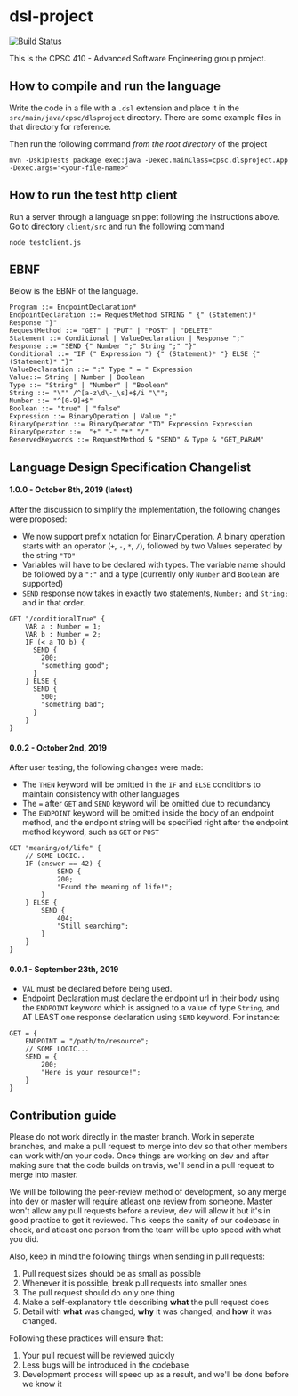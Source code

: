 # dsl-project

[![Build Status](https://travis-ci.org/CPSC-410-Future-Gadget-Laboratory/dsl-project.svg?branch=master)](https://travis-ci.org/CPSC-410-Future-Gadget-Laboratory/dsl-project)

This is the CPSC 410 - Advanced Software Engineering group project.

## How to compile and run the language

Write the code in a file with a `.dsl` extension and place it in the `src/main/java/cpsc/dlsproject` directory.
There are some example files in that directory for reference. 

Then run the following command *from the root directory* of the project

```shell script
mvn -DskipTests package exec:java -Dexec.mainClass=cpsc.dlsproject.App -Dexec.args="<your-file-name>"
```

## How to run the test http client

Run a server through a language snippet following the instructions above. 
Go to directory `client/src` and run the following command

```shellscript
node testclient.js
```

## EBNF
Below is the EBNF of the language.
```
Program ::= EndpointDeclaration*
EndpointDeclaration ::= RequestMethod STRING " {" (Statement)* Response "}"
RequestMethod ::= "GET" | "PUT" | "POST" | "DELETE"
Statement ::= Conditional | ValueDeclaration | Response ";"
Response ::= "SEND {" Number ";" String ";" "}"
Conditional ::= "IF (" Expression ") {" (Statement)* "} ELSE {" (Statement)* "}"
ValueDeclaration ::= ":" Type " = " Expression
Value::= String | Number | Boolean
Type ::= "String" | "Number" | "Boolean"
String ::= "\"" /^[a-z\d\-_\s]+$/i "\"";
Number ::= "^[0-9]+$"
Boolean ::= "true" | "false"
Expression ::= BinaryOperation | Value ";"
BinaryOperation ::= BinaryOperator "TO" Expression Expression
BinaryOperator ::=  "+" "-" "*" "/"
ReservedKeywords ::= RequestMethod & "SEND" & Type & "GET_PARAM"
```

## Language Design Specification Changelist

#### 1.0.0 - October 8th, 2019 (latest)
After the discussion to simplify the implementation, the following changes were proposed:
- We now support prefix notation for BinaryOperation. A binary operation starts with an operator (`+`, `-`, `*`, `/`), followed by two Values seperated by the string `"TO"`
- Variables will have to be declared with types. The variable name should be followed by a `":"` and a type (currently only `Number` and `Boolean` are supported)
- `SEND` response now takes in exactly two statements, `Number;` and `String;` and in that order.
```
GET "/conditionalTrue" {
    VAR a : Number = 1;
    VAR b : Number = 2;
    IF (< a TO b) {
      SEND {
        200;
        "something good";
      }
    } ELSE {
      SEND {
        500;
        "something bad";
      }
    }
}
```

#### 0.0.2 - October 2nd, 2019
After user testing, the following changes were made:
- The `THEN` keyword will be omitted in the `IF` and `ELSE` conditions to maintain consistency with other languages
- The `=` after `GET` and `SEND` keyword will be omitted due to redundancy
- The `ENDPOINT` keyword will be omitted inside the body of an endpoint method, and the endpoint string will be specified right after the endpoint method keyword, such as `GET` or `POST`
```
GET "meaning/of/life" {
    // SOME LOGIC..
    IF (answer == 42) {
            SEND {
            200;
            "Found the meaning of life!";
        }
    } ELSE {
        SEND {
            404;
            "Still searching";
        }
    }
}
```

#### 0.0.1 - September 23th, 2019
- `VAL` must be declared before being used.
- Endpoint Declaration must declare the endpoint url in their body using the `ENDPOINT` keyword which is assigned to a value of type `String`, and AT LEAST one response declaration using `SEND` keyword. For instance:
```
GET = {
    ENDPOINT = "/path/to/resource";
    // SOME LOGIC...
    SEND = {
        200;
        "Here is your resource!";
    }
}
```

## Contribution guide

Please do not work directly in the master branch. Work in seperate branches, and make a pull request to merge into dev so that other members can work with/on your code. Once things are working on dev and after making sure that the code builds on travis, we'll send in a pull request to merge into master.

We will be following the peer-review method of development, so any merge into dev or master will require atleast one review from someone. Master won't allow any pull requests before a review, dev will allow it but it's in good practice to get it reviewed. This keeps the sanity of our codebase in check, and atleast one person from the team will be upto speed with what you did.

Also, keep in mind the following things when sending in pull requests:

1. Pull request sizes should be as small as possible
2. Whenever it is possible, break pull requests into smaller ones
3. The pull request should do only one thing
4. Make a self-explanatory title describing **what** the pull request does
5. Detail with **what** was changed, **why** it was changed, and **how** it was changed.


Following these practices will ensure that:

1. Your pull request will be reviewed quickly
2. Less bugs will be introduced in the codebase
3. Development process will speed up as a result, and we'll be done before we know it
